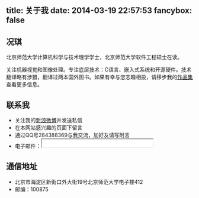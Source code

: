 title: 关于我
date: 2014-03-19 22:57:53
fancybox: false
---

## 况琪

北京师范大学计算机科学与技术理学学士，北京师范大学软件工程硕士在读。

关注机器视觉和图像处理。专注底层技术：C语言、嵌入式系统和开源硬件。技术翻译略有涉猎，翻译过两本国外图书。如果有幸与您志趣相投，请移步我的[作品集](/works/)查看更多信息。

## 联系我

* 关注我的[新浪微博](http://weibo.com/kqwd)并发送私信
* 在本网站感兴趣的页面下留言
* 通过QQ号284388369与我交流，加好友请写附言
* 电子邮件：<iframe height="22px" src="/about/mail.html"></iframe>


## 通信地址

* 北京市海淀区新街口外大街19号北京师范大学电子楼412
* 邮编：100875
